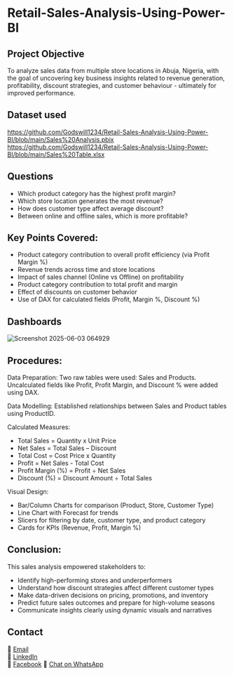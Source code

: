 # Retail-Sales-Analysis-Using-Power-BI

## Project Objective
To analyze sales data from multiple store locations in Abuja, Nigeria, with the goal of uncovering key business insights related to revenue generation, profitability, discount strategies, and customer behaviour - ultimately for improved performance.

## Dataset used
https://github.com/Godswill1234/Retail-Sales-Analysis-Using-Power-BI/blob/main/Sales%20Analysis.pbix
https://github.com/Godswill1234/Retail-Sales-Analysis-Using-Power-BI/blob/main/Sales%20Table.xlsx

## Questions
- Which product category has the highest profit margin?				
- Which store location generates the most revenue?				
- How does customer type affect average discount?				
- Between online and offline sales, which is more profitable?				

## Key Points Covered:
-	Product category contribution to overall profit efficiency (via Profit Margin %)
-	Revenue trends across time and store locations
-	Impact of sales channel (Online vs Offline) on profitability
-	Product category contribution to total profit and margin
-	Effect of discounts on customer behavior
-	Use of DAX for calculated fields (Profit, Margin %, Discount %)

## Dashboards
![Screenshot 2025-06-03 064929](https://github.com/user-attachments/assets/247c46a5-5c80-43a0-8416-9db413d1e57d)


## Procedures:
Data Preparation:
Two raw tables were used: Sales and Products.
Uncalculated fields like Profit, Profit Margin, and Discount % were added using DAX.

Data Modelling:
Established relationships between Sales and Product tables using ProductID.

Calculated Measures:
-	Total Sales = Quantity x Unit Price
-	Net Sales = Total Sales – Discount
-	Total Cost = Cost Price x Quantity
-	Profit = Net Sales - Total Cost
-	Profit Margin (%) = Profit ÷ Net Sales
-	Discount (%) = Discount Amount ÷ Total Sales

Visual Design:
-	Bar/Column Charts for comparison (Product, Store, Customer Type)
-	Line Chart with Forecast for trends
-	Slicers for filtering by date, customer type, and product category
-	Cards for KPIs (Revenue, Profit, Margin %)


## Conclusion:
This sales analysis empowered stakeholders to:
-	Identify high-performing stores and underperformers
-	Understand how discount strategies affect different customer types
-	Make data-driven decisions on pricing, promotions, and inventory
-	Predict future sales outcomes and prepare for high-volume seasons
-	Communicate insights clearly using dynamic visuals and narratives

## Contact
📧 [Email](mailto:godswill@example.com)  
🔗 [LinkedIn](https://www.linkedin.com/in/godswill)  
🔵 [Facebook](https://www.facebook.com/godswill)
💬 [Chat on WhatsApp](https://wa.me/2348102840145)  
